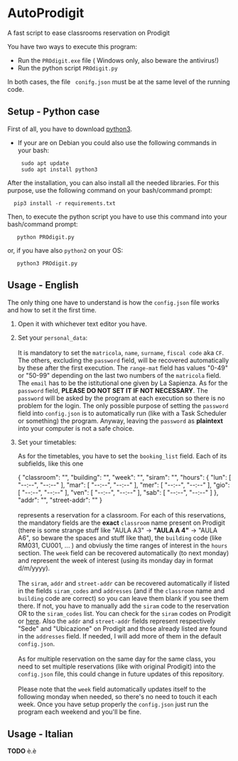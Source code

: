 # AutoProdigit
A fast script to ease classrooms reservation on Prodigit


You have two ways to execute this program:

- Run the `PROdigit.exe`  file ( Windows only, also beware the antivirus!)
- Run the python script `PROdigit.py` 

In both cases, the file ` conifg.json` must be at the same level of the running code.


## Setup - Python case

First of all, you have to download [python3](https://www.python.org/downloads/). 
- If your are on Debian you could also use the following commands in your bash:


       sudo apt update 
       sudo apt install python3
       
After the installation, you can also install all the needed libraries. For this purpose, use the following command on your bash/command prompt:


      pip3 install -r requirements.txt


Then, to execute the python script you have to use this command into your bash/command prompt:

       
       python PROdigit.py
       
or, if you have also `python2` on your OS:

       python3 PROdigit.py
       
       
 ## Usage - English
 
 The only thing one have to understand is how the `config.json` file works and how to set it the first time.
 
1. Open it with whichever text editor you have.

2. Set your `personal_data`:<br /><br />
       It is mandatory to set the `matricola`, `name`, `surname`, `fiscal code` aka `CF`.
       The others, excluding the `password` field, will be recovered automatically by these after the first execution.
       The `range-mat` field has values "0-49" or "50-99" depending on the last two numbers of the `matricola` field.
       The `email` has to be the istitutional one given by La Sapienza.
       As for the  `password` field, **PLEASE DO NOT SET IT IF NOT NECESSARY**.
       The  `password` will be asked by the program at each execution so there is no problem for the login. 
       The only possible purpose of setting the `password` field into `config.json` is to automatically run (like with a Task Scheduler or something) the program.
       Anyway, leaving the `password` as **plaintext** into your computer is not a safe choice.
       
 3. Set your timetables:<br />
       
       As for the timetables, you have to set the `booking_list` field.
       Each of its subfields, like this one <br />   

       {
            "classroom": "",
            "building": "",
            "week": "",
            "siram": "",
            "hours": {
                "lun": [
                    "--:--",
                    "--:--"
                ],
                "mar": [
                    "--:--",
                    "--:--"
                ],
                "mer": [
                    "--:--",
                    "--:--"
                ],
                "gio": [
                    "--:--",
                    "--:--"
                ],
                "ven": [
                    "--:--",
                    "--:--"
                ],
                "sab": [
                    "--:--",
                    "--:--"
                ]
            },
            "addr": "",
            "street-addr": ""
        }
        <br /> <br />
        represents a reservation for a classroom. 
        For each of this reservations, the mandatory fields are the **exact** `classroom` name present on Prodigit 
        (there is some strange stuff like "AULA A3" -> **"AULA A 4"** -> "AULA A6", so beware the spaces and stuff like that),
        the `building` code (like RM031, CU001, ... ) and obviusly the time ranges of interest in the `hours` section.
        The `week` field can be recovered automatically (to next monday) and represent the week of interest (using its monday day in format d/m/yyyy).
        <br /><br />
        The `siram`, `addr` and `street-addr` can be recovered automatically if listed in the fields `siram_codes` and `addresses` 
        (and if the `classroom` name and `building` code are correct) so you can leave them blank if you see them there.
        If not, you have to manually add the `siram` code to the reservation OR to the `siram_codes` list. 
        You can check for the `siram` codes on Prodigit or [here](https://gomp.uniroma1.it/PublicFunctions/GestioneAule/SchedaOrarioProgrammazione.aspx).
        Also the `addr` and `street-addr` fields represent respectively "Sede" and "Ubicazione" on Prodigit and those already listed are found in the `addresses` field. 
        If needed, I will add more of them in the default `config.json`.<br /> <br />
        As for multiple reservation on the same day for the same class, you need to set multiple reservations (like with original Prodigit) into the `config.json` file, 
        this could change in future updates of this repository.
        <br /><br />
        Please note that the `week` field automatically updates itself to the following monday when needed, so there's no need to touch it each week. 
        Once you have setup properly the `config.json` just run the program each weekend and you'll be fine.

        
 ## Usage - Italian
 
 **TODO** è.è
 
 
       
